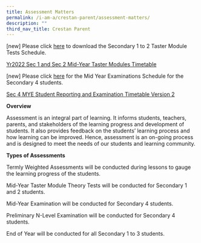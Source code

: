 ```yaml
---
title: Assessment Matters
permalink: /i-am-a/crestan-parent/assessment-matters/
description: ""
third_nav_title: Crestan Parent
---
```

\[new\] Please click [here](/files/Yr2022%20Sec%201%20and%20Sec%202%20Mid-Year%20Taster%20Modules%20Timetable.pdf) to download the Secondary 1 to 2 Taster Module Tests Schedule.

[Yr2022 Sec 1 and Sec 2 Mid-Year Taster Modules Timetable](/files/Yr2022%20Sec%201%20and%20Sec%202%20Mid-Year%20Taster%20Modules%20Timetable.pdf)

\[new\] Please click [here](/files/Sec%204%20MYE%20Student%20Reporting%20and%20Examination%20Timetable%20Version%202.pdf) for the Mid Year Examinations Schedule for the Secondary 4 students.

[Sec 4 MYE Student Reporting and Examination Timetable Version 2](/files/Sec%204%20MYE%20Student%20Reporting%20and%20Examination%20Timetable%20Version%202.pdf)


**Overview**

Assessment is an integral part of learning. It informs students, teachers, parents, and stakeholders of the learning progress and development of students. It also provides feedback on the students’ learning process and how learning can be improved. Hence, assessment is an on-going process and is designed to meet the needs of our students and learning community.

**Types of Assessments**

Termly Weighted Assessments will be conducted during lessons to gauge the learning progress of the students.

Mid-Year Taster Module Theory Tests will be conducted for Secondary 1 and 2 students.

Mid-Year Examination will be conducted for Secondary 4 students.

Preliminary N-Level Examination will be conducted for Secondary 4 students.

End of Year will be conducted for all Secondary 1 to 3 students.